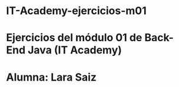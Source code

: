 # IT-Academy-ejercicios-m01
# Ejercicios del módulo 01 de Back-End Java (IT Academy)
# Alumna: Lara Saiz
